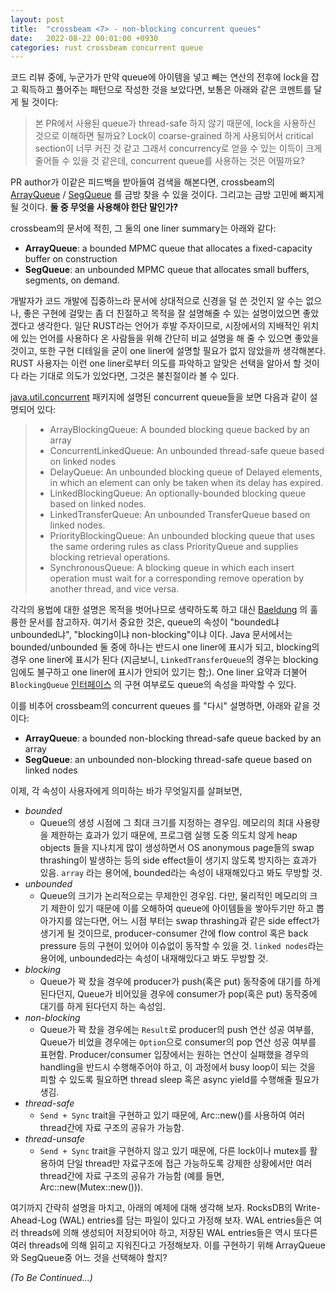 ```yaml
---
layout: post
title:  "crossbeam <7> - non-blocking concurrent queues"
date:   2022-08-22 00:01:00 +0930
categories: rust crossbeam concurrent queue
---
```


코드 리뷰 중에, 누군가가 만약 queue에 아이템을 넣고 빼는 연산의 전후에 lock을 잡고 획득하고
풀어주는 패턴으로 작성한 것을 보았다면, 보통은 아래와 같은 코멘트를 달게 될 것이다:
> 본 PR에서 사용된 queue가 thread-safe 하지 않기 때문에, lock을 사용하신 것으로 이해하면 될까요?
> Lock이 coarse-grained 하게 사용되어서 critical section이 너무 커진 것 같고
> 그래서 concurrency로 얻을 수 있는
> 이득이 크게 줄어들 수 있을 것 같은데, concurrent queue를 사용하는 것은 어떨까요? 

PR author가 이같은 피드백을 받아들여 검색을 해본다면, crossbeam의 [ArrayQueue](https://docs.rs/crossbeam/latest/crossbeam/queue/struct.ArrayQueue.html)
/ [SegQueue](https://docs.rs/crossbeam/latest/crossbeam/queue/struct.SegQueue.html) 를
금방 찾을 수 있을 것이다. 그리고는 금방 고민에 빠지게 될 것이다. **둘 중 무엇을 사용해야 한단 말인가?**

crossbeam의 문서에 적힌, 그 둘의 one liner summary는 아래와 같다:

* **ArrayQueue**: a bounded MPMC queue that allocates a fixed-capacity buffer on construction
* **SegQueue**: an unbounded MPMC queue that allocates small buffers, segments, on demand.

개발자가 코드 개발에 집중하느라 문서에 상대적으로 신경을 덜 쓴 것인지 알 수는 없으나, 
좋은 구현에 걸맞는 좀 더 친절하고 목적을 잘 설명해줄 수 있는 설명이었으면 좋았겠다고 생각한다. 
일단 RUST라는
언어가 후발 주자이므로, 시장에서의 지배적인 위치에 있는 언어를 사용하다 온 사람들을 위해 간단히
비교 설명을 해 줄 수 있으면 좋았을 것이고, 또한 구현 디테일을 굳이 one liner에 설명할 필요가
없지 않았을까 생각해본다. RUST 사용자는 이런 one liner로부터 의도를 파악하고 알맞은 선택을
알아서 할 것이다 라는 기대로 의도가 있었다면, 그것은 불친절이라 볼 수 있다. 

[java.util.concurrent](https://docs.oracle.com/javase/8/docs/api/index.html?java/util/concurrent/package-summary.html) 패키지에
설명된 concurrent queue들을 보면 다음과 같이 설명되어 있다:
> * ArrayBlockingQueue: A bounded blocking queue backed by an array
> * ConcurrentLinkedQueue: An unbounded thread-safe queue based on linked nodes
> * DelayQueue: An unbounded blocking queue of Delayed elements, in which an element can only be taken when its delay has expired.
> * LinkedBlockingQueue: An optionally-bounded blocking queue based on linked nodes. 
> * LinkedTransferQueue: An unbounded TransferQueue based on linked nodes.
> * PriorityBlockingQueue: An unbounded blocking queue that uses the same ordering rules as class PriorityQueue and supplies blocking retrieval operations.
> * SynchronousQueue: A blocking queue in which each insert operation must wait for a corresponding remove operation by another thread, and vice versa.

각각의 용법에 대한 설명은 목적을 벗어나므로 생략하도록 하고 대신 [Baeldung](https://www.baeldung.com/java-concurrent-queues) 의
훌륭한 문서를 참고하자. 여기서 중요한 것은, queue의 속성이 "bounded냐 unbounded냐", 
"blocking이냐 non-blocking"이냐 이다. Java 문서에서는 bounded/unbounded 둘 중에 하나는
반드시 one liner에 표시가 되고, blocking의 경우 one liner에 표시가 된다 (지금보니, 
`LinkedTransferQueue`의 경우는 blocking임에도 불구하고 one liner에 표시가 안되어 있기는
함;). One liner 요약과 더불어 `BlockingQueue` [인터페이스](https://docs.oracle.com/javase/8/docs/api/index.html?java/util/concurrent/package-summary.html) 
의 구현 여부로도 queue의 속성을 파악할 수 있다.

이를 비추어 crossbeam의 concurrent queues 를 "다시" 설명하면, 아래와 같을 것이다:

* **ArrayQueue**: a bounded non-blocking thread-safe queue backed by an array
* **SegQueue**: an unbounded non-blocking thread-safe queue based on linked nodes

이제, 각 속성이 사용자에게 의미하는 바가 무엇일지를 살펴보면,

* *bounded*
  * Queue의 생성 시점에 그 최대 크기를 지정하는 경우임. 메모리의 최대 사용량을 제한하는 효과가
  있기 때문에, 프로그램 실행 도중 의도치 않게 heap objects 들을 지나치게 많이 생성하면서 
  OS anonymous page들의 swap thrashing이 발생하는 등의 side effect들이 생기지 않도록
  방지하는 효과가 있음. `array` 라는 용어에, bounded라는 속성이 내재해있다고 봐도 무방할 것. 
* *unbounded*
  * Queue의 크기가 논리적으로는 무제한인 경우임. 다만, 물리적인 메모리의 크기 제한이 있기 때문에
  이를 오해하여 queue에 아이템들을 쌓아두기만 하고 뽑아가지를 않는다면, 어느 시점 부터는 
  swap thrashing과 같은 side effect가 생기게 될 것이므로, producer-consumer 간에
  flow control 혹은 back pressure 등의 구현이 있어야 이슈없이 동작할 수 있을 것.
  `linked nodes`라는 용어에, unbounded라는 속성이 내재해있다고 봐도 무방할 것.
* *blocking*
  * Queue가 꽉 찼을 경우에 producer가 push(혹은 put) 동작중에 대기를 하게 된다던지, 
  Queue가 비어있을 경우에 consumer가 pop(혹은 put) 동작중에 대기를 하게 된다던지 하는 
  속성임.
* *non-blocking*
  * Queue가 꽉 찼을 경우에는 `Result`로 producer의 push 연산 성공 여부를, 
  Queue가 비었을 경우에는 `Option`으로 consumer의 pop 연산 성공 여부를 표현함.
  Producer/consumer 입장에서는 원하는 연산이 실패했을 경우의 handling을 반드시
  수행해주어야 하고, 이 과정에서 busy loop이 되는 것을 피할 수 있도록 필요하면
  thread sleep 혹은 async yield를 수행해줄 필요가 생김. 
* *thread-safe*
  * `Send + Sync` trait을 구현하고 있기 때문에, Arc::new()를 사용하여 여러 thread간에
  자료 구조의 공유가 가능함.
* *thread-unsafe*
  * `Send + Sync` trait을 구현하지 않고 있기 때문에, 다른 lock이나 mutex를 활용하여
  단일 thread만 자료구조에 접근 가능하도록 강제한 상황에서만 여러 thread간에 자료 구조의
  공유가 가능함 (예를 들면, Arc::new(Mutex::new())).

여기까지 간략히 설명을 마치고, 아래의 예제에 대해 생각해 보자.
RocksDB의 Write-Ahead-Log (WAL) entries를 담는 파일이 있다고 가정해 보자.
WAL entries들은 여러 threads에 의해 생성되어 저장되어야 하고, 
저장된 WAL entries들은 역시 또다른 여러 threads에 의해 읽히고 지워진다고 가정해보자.
이를 구현하기 위해 ArrayQueue와 SegQueue중 어느 것을 선택해야 할지?

*(To Be Continued...)*